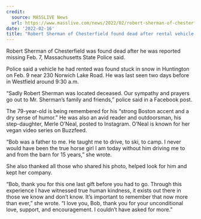 ```yaml
---
credit:
  source: MASSLIVE News
  url: https://www.masslive.com/news/2022/02/robert-sherman-of-chesterfield-found-dead-after-rental-vehicle-was-found-stuck-in-snow-in-huntington-police-say.html
date: '2022-02-16'
title: "Robert Sherman of Chesterfield found dead after rental vehicle was found stuck in snow in Huntington, police say"
---
```

Robert Sherman of Chesterfield was found dead after he was reported missing Feb. 7, Massachusetts State Police said.

Police said a vehicle he had rented was found stuck in snow in Huntington on Feb. 9 near 230 Norwich Lake Road. He was last seen two days before in Westfield around 9:30 a.m.

“Sadly Robert Sherman was located deceased. Our sympathy and prayers go out to Mr. Sherman’s family and friends,” police said in a Facebook post.

The 79-year-old is being remembered for his “strong Boston accent and a dry sense of humor.” He was also an avid reader and outdoorsman, his step-daughter, Merle O’Neal, posted to Instagram. O’Neal is known for her vegan video series on Buzzfeed.

“Bob was a father to me. He taught me to drive, to ski, to camp. I never would have been the true horse girl I am today without him driving me to and from the barn for 15 years,” she wrote.

She also thanked all those who shared his photo, helped look for him and kept her company.

“Bob, thank you for this one last gift before you had to go. Through this experience I have witnessed true human kindness, it exists out there in those we know and don’t know. It’s important to remember that now more than ever,” she wrote. “I love you, Bob, thank you for your unconditional love, support, and encouragement. I couldn’t have asked for more.”

